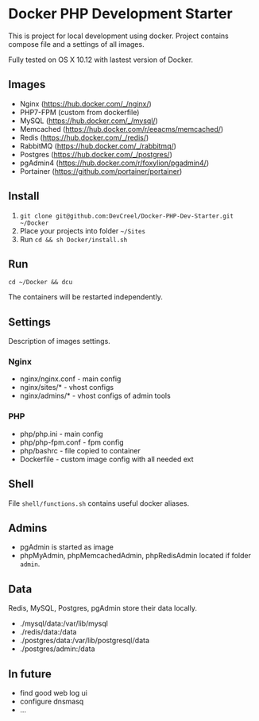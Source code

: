 # Docker PHP Development Starter #

This is project for local development using docker.
Project contains compose file and a settings of all images.

Fully tested on OS X 10.12 with lastest version of Docker.

## Images ##
- Nginx (https://hub.docker.com/_/nginx/)
- PHP7-FPM (custom from dockerfile)
- MySQL (https://hub.docker.com/_/mysql/)
- Memcached (https://hub.docker.com/r/eeacms/memcached/)
- Redis (https://hub.docker.com/_/redis/)
- RabbitMQ (https://hub.docker.com/_/rabbitmq/)
- Postgres (https://hub.docker.com/_/postgres/)
- pgAdmin4 (https://hub.docker.com/r/foxylion/pgadmin4/)
- Portainer (https://github.com/portainer/portainer)

## Install ##

1. `git clone git@github.com:DevCreel/Docker-PHP-Dev-Starter.git ~/Docker`
2. Place your projects into folder `~/Sites`
3. Run `cd && sh Docker/install.sh`

## Run ##

`cd ~/Docker && dcu`

The containers will be restarted independently.

## Settings ##

Description of images settings.

### Nginx ###

- nginx/nginx.conf - main config
- nginx/sites/* - vhost configs 
- nginx/admins/* - vhost configs of admin tools
 
 ### PHP ###
 
 - php/php.ini - main config
 - php/php-fpm.conf - fpm config
 - php/bashrc - file copied to container
 - Dockerfile - custom image config with all needed ext

## Shell ##

File `shell/functions.sh` contains useful docker aliases.

## Admins ##

- pgAdmin is started as image
- phpMyAdmin, phpMemcachedAdmin, phpRedisAdmin located if folder `admin`.

## Data ##

Redis, MySQL, Postgres, pgAdmin store their data locally.
- ./mysql/data:/var/lib/mysql
- ./redis/data:/data
- ./postgres/data:/var/lib/postgresql/data
- ./postgres/admin:/data

## In future ##

- find good web log ui
- configure dnsmasq
- ...